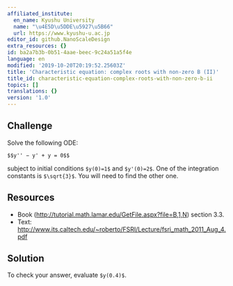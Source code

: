 ```yaml
---
affiliated_institute:
  en_name: Kyushu University
  name: "\u4E5D\u5DDE\u5927\u5B66"
  url: https://www.kyushu-u.ac.jp
editor_id: github.NanoScaleDesign
extra_resources: {}
id: ba2a7b3b-0b51-4aae-beec-9c24a51a5f4e
language: en
modified: '2019-10-20T20:19:52.25603Z'
title: 'Characteristic equation: complex roots with non-zero B (II)'
title_id: characteristic-equation-complex-roots-with-non-zero-b-ii
topics: []
translations: {}
version: '1.0'
---
```


## Challenge

Solve the following ODE:

`$$y'' − y' + y = 0$$`

subject to initial conditions `$y(0)=1$` and `$y'(0)=2$`. One of the integration constants is `$\sqrt{3}$`. You will need to find the other one.

## Resources

- Book (http://tutorial.math.lamar.edu/GetFile.aspx?file=B,1,N) section 3.3.
- Text: http://www.its.caltech.edu/~roberto/FSRI/Lecture/fsri_math_2011_Aug_4.pdf

## Solution

To check your answer, evaluate `$y(0.4)$`.
